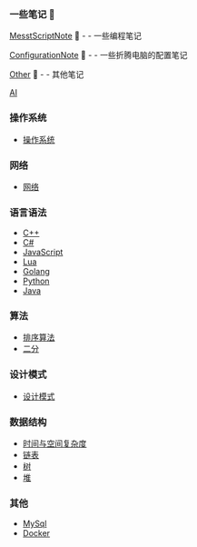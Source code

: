 ### 一些笔记 📖

[MesstScriptNote](MessyScriptNoteFileIndex.md) 📘 - - 一些编程笔记

[ConfigurationNote](ConfigurationNoteFileIndex.md) 📗  - - 一些折腾电脑的配置笔记

[Other](InsaneNoteFileIndex.md) 📙 - - 其他笔记

[AI](AI.md)

### 操作系统

  + [操作系统](操作系统.md)

### 网络

  + [网络](NetWork.md)

### 语言语法

  + [C++](CppIndex.md)
  + [C#](Csharp/index.md)
  + [JavaScript](jsIndex.md)
  + [Lua](Lua.md)
  + [Golang](GoIndex.md)
  + [Python](Python.md)
  + [Java](Java.md)

### 算法

  + [排序算法](algorithmIndex.md)
  + [二分](BinarySearch.md) 

### 设计模式

  + [设计模式](DesignPatternsIndex.md)  

### 数据结构

  + [时间与空间复杂度](TimeComplexity.md) 
  + [链表](SinglyLinkedList.md)
  + [树](BinarySearch.md) 
  + [堆](Heap.md)

### 其他

  + [MySql](mysqlIndex.md)
  + [Docker](Docker.md)
